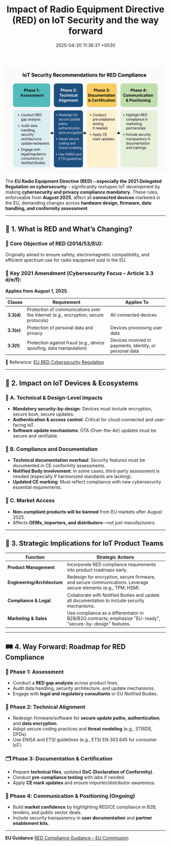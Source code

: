 ﻿---
layout: post
comments: true
IDENTIFIER: IoT 
title:  "Impact of Radio Equipment Directive (RED) on IoT  Security and the way forward"
description: Radio Equipment Directive (RED) | Generative AI |Red| IoT| Security
date:   2025-04-20 11:36:37 +0530
categories: IoT
---
<img alt='EU Radio Equipment Directive (RED)' src='/assets/RED.png'>

The **EU Radio Equipment Directive (RED) – especially the 2021 Delegated Regulation on cybersecurity** – significantly reshapes IoT development by making **cybersecurity and privacy compliance mandatory**. These rules, enforceable from **August 2025**, affect all **connected devices** marketed in the EU, demanding changes across **hardware design, firmware, data handling, and conformity assessment**.

---

## 📌 **1. What is RED and What’s Changing?**

### 🎯 **Core Objective of RED (2014/53/EU):**
Originally aimed to ensure safety, electromagnetic compatibility, and efficient spectrum use for radio equipment sold in the EU.

### 🔐 **Key 2021 Amendment (Cybersecurity Focus – Article 3.3 d/e/f):**
**Applies from August 1, 2025.**

| Clause | Requirement | Applies To |
|--------|-------------|------------|
| **3.3(d)** | Protection of communications over the Internet (e.g., encryption, secure protocols) | All connected devices |
| **3.3(e)** | Protection of personal data and privacy | Devices processing user data |
| **3.3(f)** | Protection against fraud (e.g., device spoofing, data manipulation) | Devices involved in payments, identity, or personal data |

🔗 Reference: [EU RED Cybersecurity Regulation](https://eur-lex.europa.eu/legal-content/EN/TXT/?uri=CELEX%3A32022R030)

---

## 📡 **2. Impact on IoT Devices & Ecosystems**

### 🔧 **A. Technical & Design-Level Impacts**
- **Mandatory security-by-design**: Devices must include encryption, secure boot, secure updates.
- **Authentication & access control**: Critical for cloud-connected and user-facing IoT.
- **Software update mechanisms**: OTA (Over-the-Air) updates must be secure and verifiable.

### 📝 **B. Compliance and Documentation**
- **Technical documentation overhaul**: Security features must be documented in CE conformity assessments.
- **Notified Body involvement**: In some cases, third-party assessment is needed (especially if harmonized standards are lacking).
- **Updated CE marking**: Must reflect compliance with new cybersecurity essential requirements.

### 🤝 **C. Market Access**
- **Non-compliant products will be banned** from EU markets after August 2025.
- Affects **OEMs, importers, and distributors**—not just manufacturers.

---

## 🚀 **3. Strategic Implications for IoT Product Teams**

| Function | Strategic Actions |
|----------|-------------------|
| **Product Management** | Incorporate RED compliance requirements into product roadmaps early. |
| **Engineering/Architecture** | Redesign for encryption, secure firmware, and secure communications. Leverage secure elements (e.g., TPM, HSM). |
| **Compliance & Legal** | Collaborate with Notified Bodies and update all documentation to include security mechanisms. |
| **Marketing & Sales** | Use compliance as a differentiator in B2B/B2G contracts; emphasize "EU-ready", "secure-by-design" features. |

---

## 🛤️ **4. Way Forward: Roadmap for RED Compliance**

### 🧭 Phase 1: Assessment
- Conduct a **RED gap analysis** across product lines.
- Audit data handling, security architecture, and update mechanisms.
- Engage with **legal and regulatory consultants** or EU Notified Bodies.

### 🔧 Phase 2: Technical Alignment
- Redesign firmware/software for **secure update paths, authentication**, and **data encryption**.
- Adopt secure coding practices and **threat modeling** (e.g., STRIDE, DFDs).
- Use ENISA and ETSI guidelines (e.g., ETSI EN 303 645 for consumer IoT).

### 🗂️ Phase 3: Documentation & Certification
- Prepare **technical files**, updated **DoC (Declaration of Conformity)**.
- Conduct **pre-compliance testing** with labs if needed.
- Apply **CE mark updates** and ensure importer/distributor awareness.

### 📣 Phase 4: Communication & Positioning (Ongoing)
- Build **market confidence** by highlighting RED/CE compliance in B2B, tenders, and public sector deals.
- Include security transparency in **user documentation** and **partner enablement kits**.

---

 **EU Guidance**  [RED Compliance Guidance – EU Commission](https://digital-strategy.ec.europa.eu/en/policies/red-cybersecurity)




